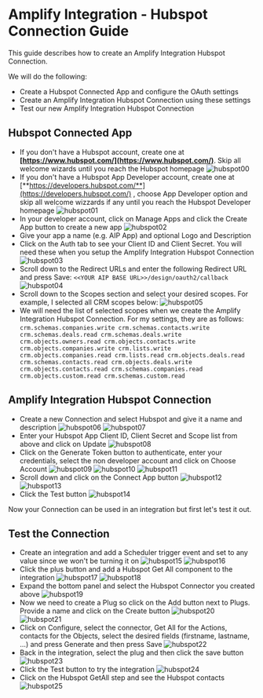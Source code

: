 # Amplify Integration - Hubspot Connection Guide

This guide describes how to create an Amplify Integration Hubspot Connection.

We will do the following:

* Create a Hubspot Connected App and configure the OAuth settings
* Create an Amplify Integration Hubspot Connection using these settings
* Test our new Amplify Integration Hubspot Connection

## Hubspot Connected App

* If you don't have a Hubspot account, create one at **[https://www.hubspot.com/](https://www.hubspot.com/)**. Skip all welcome wizards until you reach the Hubspot homepage
  ![hubspot00](hubspot-connection/hubspot00.png)
* If you don't have a Hubspot App Developer account, create one at [**https://developers.hubspot.com/**](https://developers.hubspot.com/) , choose App Developer option and skip all welcome wizzards if any until you reach the Hubspot Developer homepage
  ![hubspot01](hubspot-connection/hubspot01.png)
* In your developer account, click on Manage Apps and click the Create App button to create a new app
  ![hubspot02](hubspot-connection/hubspot02.png)
* Give your app a name (e.g. AIP App) and optional Logo and Description
* Click on the Auth tab to see your Client ID and Client Secret. You will need these when you setup the Amplify Integration Hubspot Connection
  ![hubspot03](hubspot-connection/hubspot03.png)
* Scroll down to the Redirect URLs and enter the following Redirect URL and press Save:
  `<<YOUR AIP BASE URL>>/design/oauth2/callback`
  ![hubspot04](hubspot-connection/hubspot04.png)
* Scroll down to the Scopes section and select your desired scopes. For example, I selected all CRM scopes below:
  ![hubspot05](hubspot-connection/hubspot05_.png)
* We will need the list of selected scopes when we create the Amplify Integration Hubspot Connection. For my settings, they are as follows:
`crm.schemas.companies.write crm.schemas.contacts.write crm.schemas.deals.read crm.schemas.deals.write crm.objects.owners.read crm.objects.contacts.write crm.objects.companies.write crm.lists.write crm.objects.companies.read crm.lists.read crm.objects.deals.read crm.schemas.contacts.read crm.objects.deals.write crm.objects.contacts.read crm.schemas.companies.read crm.objects.custom.read crm.schemas.custom.read`

## Amplify Integration Hubspot Connection

* Create a new Connection and select Hubspot and give it a name and description
  ![hubspot06](hubspot-connection/hubspot06.png)
  ![hubspot07](hubspot-connection/hubspot07.png)
* Enter your Hubspot App Client ID, Client Secret and Scope list from above and click on Update
  ![hubspot08](hubspot-connection/hubspot08.png)
* Click on the Generate Token button to authenticate, enter your credentials, select the non developer account and click on Choose Account
  ![hubspot09](hubspot-connection/hubspot09.png)
  ![hubspot10](hubspot-connection/hubspot10.png)
  ![hubspot11](hubspot-connection/hubspot11.png)
* Scroll down and click on the Connect App button
  ![hubspot12](hubspot-connection/hubspot12.png)
  ![hubspot13](hubspot-connection/hubspot13.png)
* Click the Test button
  ![hubspot14](hubspot-connection/hubspot14.png)

Now your Connection can be used in an integration but first let's test it out.

## Test the Connection

* Create an integration and add a Scheduler trigger event and set to any value since we won't be turning it on
  ![hubspot15](hubspot-connection/hubspot15.png)
  ![hubspot16](hubspot-connection/hubspot16.png)
* Click the plus button and add a Hubspot Get All component to the integration
  ![hubspot17](hubspot-connection/hubspot17.png)
  ![hubspot18](hubspot-connection/hubspot18.png)
* Expand the bottom panel and select the Hubspot Connector you created above
  ![hubspot19](hubspot-connection/hubspot19.png)
* Now we need to create a Plug so click on the Add button next to Plugs. Provide a name and click on the Create button
  ![hubspot20](hubspot-connection/hubspot20.png)
  ![hubspot21](hubspot-connection/hubspot21.png)
* Click on Configure, select the connector, Get All for the Actions, contacts for the Objects, select the desired fields (firstname, lastname, ...) and press Generate and then press Save
  ![hubspot22](hubspot-connection/hubspot22.png)
* Back in the integration, select the plug and then click the save button
  ![hubspot23](hubspot-connection/hubspot23.png)
* Click the Test button to try the integration
  ![hubspot24](hubspot-connection/hubspot24.png)
* Click on the Hubspot GetAll step and see the Hubspot contacts
  ![hubspot25](hubspot-connection/hubspot25.png)
